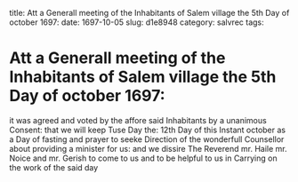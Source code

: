title: Att a Generall meeting of the Inhabitants of Salem village the 5th Day of october 1697:
date: 1697-10-05
slug: d1e8948
category: salvrec
tags: 


<div markdown class="doc" id="d1e8948">


# Att a Generall meeting of the Inhabitants of Salem village the 5th Day of october 1697: 

it was agreed and voted by the affore said Inhabitants by a unanimous Consent: that we will keep Tuse Day the: 12th Day of this Instant october as a Day of fasting and prayer to seeke Direction of the wonderfull Counsellor about providing a minister for us: and we dissire The Reverend mr. Haile mr. Noice and mr. Gerish to come to us and to be helpful to us in Carrying on the work of the said day
</div>